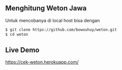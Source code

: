 ## Menghitung Weton Jawa

Untuk mencobanya di local host bisa dengan
```sh
$ git clone https://github.com/bowouhuy/weton.git
$ cd weton
```
## Live Demo
https://cek-weton.herokuapp.com/